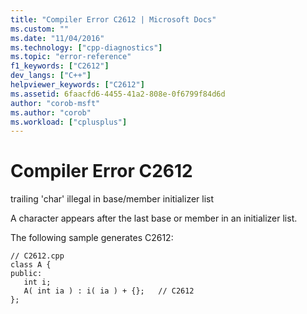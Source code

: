 ```yaml
---
title: "Compiler Error C2612 | Microsoft Docs"
ms.custom: ""
ms.date: "11/04/2016"
ms.technology: ["cpp-diagnostics"]
ms.topic: "error-reference"
f1_keywords: ["C2612"]
dev_langs: ["C++"]
helpviewer_keywords: ["C2612"]
ms.assetid: 6faacfd6-4455-41a2-808e-0f6799f84d6d
author: "corob-msft"
ms.author: "corob"
ms.workload: ["cplusplus"]
---
```

# Compiler Error C2612
trailing 'char' illegal in base/member initializer list  
  
 A character appears after the last base or member in an initializer list.  
  
 The following sample generates C2612:  
  
```  
// C2612.cpp  
class A {  
public:  
   int i;  
   A( int ia ) : i( ia ) + {};   // C2612  
};  
```